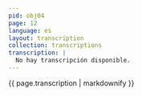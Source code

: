 ```yaml
---
pid: obj04
page: 12
language: es
layout: transcription
collection: transcriptions
transcription: |
  No hay transcripción disponible.
---
```


{{ page.transcription | markdownify }}
